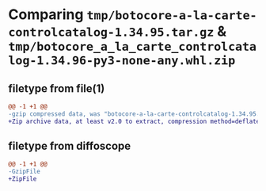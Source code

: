 # Comparing `tmp/botocore-a-la-carte-controlcatalog-1.34.95.tar.gz` & `tmp/botocore_a_la_carte_controlcatalog-1.34.96-py3-none-any.whl.zip`

## filetype from file(1)

```diff
@@ -1 +1 @@
-gzip compressed data, was "botocore-a-la-carte-controlcatalog-1.34.95.tar", last modified: Wed May  1 01:06:16 2024, max compression
+Zip archive data, at least v2.0 to extract, compression method=deflate
```

## filetype from diffoscope

```diff
@@ -1 +1 @@
-GzipFile
+ZipFile
```

